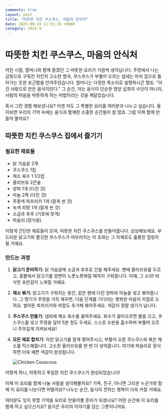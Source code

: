 ```yaml
---
comments: true
layout: post
title: "따뜻한 치킨 쿠스쿠스, 마음의 안식처"
date: 2025-09-19 11:51:26 +0900
category: 2025-9
---
```


# 따뜻한 치킨 쿠스쿠스, 마음의 안식처

어린 시절, 할머니와 함께 즐겼던 그 따뜻한 요리가 가끔씩 생각납니다. 주방에서 나는 금빛으로 구워진 치킨의 고소한 향과, 쿠스쿠스가 부풀어 오르는 냄새는 마치 집으로 돌아가는 듯한 포근함을 안겨주었습니다. 할머니는 다정한 목소리로 설명하시곤 했죠. "이건 사랑으로 만든 음식이란다." 그 순간, 저는 음식이 단순한 영양 섭취의 수단이 아니라, 사람의 마음을 따뜻하게 하는 마법이라는 것을 깨달았습니다.

혹시 그런 경험 해보셨나요? 이젠 저도 그 특별한 요리를 여러분과 나누고 싶습니다. 돌아보면 우리의 기억 속에는 음식과 함께한 소중한 순간들이 참 많죠. 그럼 이제 함께 만들어 볼까요? 

## 따뜻한 치킨 쿠스쿠스 집에서 즐기기

### 필요한 재료들

- 닭 가슴살 2개
- 쿠스쿠스 1컵
- 채소 육수 1 1/2컵
- 올리브유 2큰술
- 양파 1개 (다진 것)
- 마늘 2쪽 (다진 것)
- 주황색 파프리카 1개 (잘게 썬 것)
- 녹색 피망 1개 (잘게 썬 것)
- 소금과 후추 (기호에 맞게)
- 파슬리 (장식용)

이렇게 간단한 재료들이 모여, 따뜻한 치킨 쿠스쿠스를 만들어줍니다. 상상해보세요. 부드러운 닭고기와 쫄깃한 쿠스쿠스가 어우러지는 이 조화는 그 자체로도 훌륭한 힐링이 될 거예요.

### 만드는 과정

1. **닭고기 준비하기:** 닭 가슴살에 소금과 후추로 간을 해주세요. 팬에 올리브유를 두르고, 중불에서 닭고기를 양면이 노릇노릇해질 때까지 구워줍니다. 이때, 그 소리! 바삭한 포만감이 느껴질 거예요.
   
2. **채소 볶기:** 닭고기가 구워지는 동안, 같은 팬에 다진 양파와 마늘을 넣고 볶아줍니다. 그 향기가 주방을 가득 채우면, 다음 단계를 기다리는 행복한 마음이 저절로 드려요. 썰어둔 파프리카와 피망도 추가해 볶아주세요. 색감이 정말 생기가 납니다.
   
3. **쿠스쿠스 만들기:** 냄비에 채소 육수를 끓여주세요. 육수가 끓어오르면 불을 끄고, 쿠스쿠스를 넣고 뚜껑을 덮어 5분 정도 두세요. 스스로 수분을 흡수하며 부풀어 오르니 주의깊게 지켜보세요! 

4. **모든 재료 합치기:** 익힌 닭고기를 잘게 찢어주시고, 부풀어 오른 쿠스쿠스와 볶은 채소를 믹스해줍니다. 고소한 올리브유를 한 번 더 넣어줍니다. 여기에 파슬리로 장식하면 더욱 예쁜 색감이 완성됩니다.

   ![Chicken Couscous](https://www.themealdb.com/images/media/meals/qxytrx1511304021.jpg)

이렇게 하니, 따뜻하고 푸짐한 치킨 쿠스쿠스가 완성되었습니다!

이제 이 요리를 함께 나눌 사람을 생각해볼까요? 가족, 친구, 아니면 그리운 누군가와 함께 이 요리를 나눈다면 어떨까요? 나누는 순간, 음식이 전하는 행복이 더욱 커질 거예요.

여러분도 잊지 못할 기억을 요리로 만들어볼 준비가 되셨나요? 어떤 순간에 이 요리를 함께 하고 싶으신가요? 음식은 우리의 이야기를 담는 그릇이니까요.
